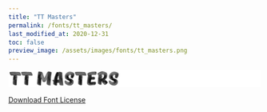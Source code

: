 ```yaml
---
title: "TT Masters"
permalink: /fonts/tt_masters/
last_modified_at: 2020-12-31
toc: false
preview_image: /assets/images/fonts/tt_masters.png
---
```

![TT Masters](/assets/images/fonts/tt_masters.png)

[Download Font License](https://github.com/inkstitch/inkstitch/blob/kerning/fonts/tt_masters/LICENSE)
